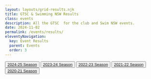 ```yaml
---
layout: layouts/grid-results.njk
title: GTSC & Swimming NSW Results
class: events
description: All the GTSC  for the club and Swim NSW events.
date: 2024-11-02
permalink: /events/results/
eleventyNavigation:
  key: Event Results
  parent: Events
  order: 3
---
```

<div class="buttonnavwrapperoutside">
<div class="buttonnavwrapper">
<button><a href="#2024-25" title="{{ title }} 2024-25 Season" alt="{{ title }} 2024-25 Season">2024-25 Season</a></button>
<button><a href="#2023-24" title="{{ title }} 2024-25 Season" alt="{{ title }} 2023-24 Season">2023-24 Season</a></button>
<button><a href="#2022-23" title="{{ title }} 2024-25 Season" alt="{{ title }} 2022-23 Season">2022-23 Season</a></button>
<button><a href="#2021-22" title="{{ title }} 2024-25 Season" alt="{{ title }} 2021-22 Season">2021-22 Season</a></button>
<button><a href="#2020_21" title="{{ title }} 2024-25 Season" alt="{{ title }} 2020-21 Season">2020-21 Season</a></button>
</div>
</div>